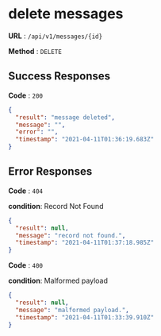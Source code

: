 # delete messages

**URL** : `/api/v1/messages/{id}`

**Method** : `DELETE`

## Success Responses

**Code** : `200`

```json
{
  "result": "message deleted",
  "message": "",
  "error": "",
  "timestamp": "2021-04-11T01:36:19.683Z"
}
```

## Error Responses

**Code** : `404`

**condition**: Record Not Found
```json
{
  "result": null,
  "message": "record not found.",
  "timestamp": "2021-04-11T01:37:18.985Z"
}
```

**Code** : `400`  

**condition**: Malformed payload
```json
{
  "result": null,
  "message": "malformed payload.",
  "timestamp": "2021-04-11T01:33:39.910Z"
}
```
